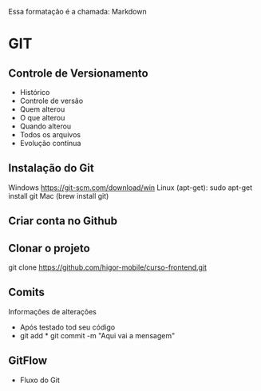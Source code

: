 Essa formatação é a chamada: Markdown

# GIT
## Controle de Versionamento
- Histórico
- Controle de versão
- Quem alterou
- O que alterou
- Quando alterou
- Todos os arquivos
- Evolução continua


## Instalação do Git

Windows https://git-scm.com/download/win
Linux (apt-get): sudo apt-get install git
Mac (brew install git)

## Criar conta no Github

## Clonar o projeto
git clone https://github.com/higor-mobile/curso-frontend.git


## Comits
Informações de alterações
- Após testado tod seu código
- git add *
git commit -m "Aqui vai a mensagem"


## GitFlow
- Fluxo do Git

